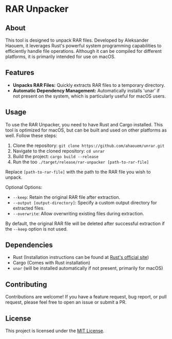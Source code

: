 # RAR Unpacker

## About

This tool is designed to unpack RAR files. Developed by Aleksander Haouem, it leverages Rust's powerful system programming capabilities to efficiently handle file operations. Although it can be compiled for different platforms, it is primarily intended for use on macOS.

## Features

- **Unpacks RAR Files:** Quickly extracts RAR files to a temporary directory.
- **Automatic Dependency Management:** Automatically installs 'unar' if not present on the system, which is particularly useful for macOS users.

## Usage

To use the RAR Unpacker, you need to have Rust and Cargo installed. This tool is optimized for macOS, but can be built and used on other platforms as well. Follow these steps:

1. Clone the repository: `git clone https://github.com/ahaouem/unrar.git`
2. Navigate to the cloned repository: `cd unrar`
3. Build the project: `cargo build --release`
4. Run the too `./target/release/rar-unpacker [path-to-rar-file] `

Replace `[path-to-rar-file]` with the path to the RAR file you wish to unpack.

Optional Options:

- `--keep`: Retain the original RAR file after extraction.
- `--output [output-directory]`: Specify a custom output directory for extracted files.
- `--overwrite`: Allow overwriting existing files during extraction.

By default, the original RAR file will be deleted after successful extraction if the `--keep` option is not used.

## Dependencies

- Rust (Installation instructions can be found at [Rust's official site](https://www.rust-lang.org/learn/get-started))
- Cargo (Comes with Rust installation)
- `unar` (will be installed automatically if not present, primarily for macOS)

## Contributing

Contributions are welcome! If you have a feature request, bug report, or pull request, please feel free to open an issue or submit a PR.

## License

This project is licensed under the [MIT License](LICENSE).  
